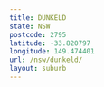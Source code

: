 ```yaml
---
title: DUNKELD
state: NSW
postcode: 2795
latitude: -33.820797
longitude: 149.474401
url: /nsw/dunkeld/
layout: suburb
---
```

